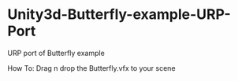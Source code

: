# Unity3d-Butterfly-example-URP-Port
URP port of Butterfly example

How To:
Drag n drop the Butterfly.vfx to your scene
